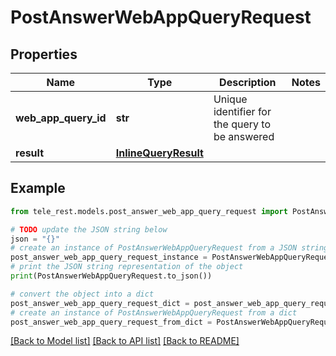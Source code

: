 # PostAnswerWebAppQueryRequest


## Properties

Name | Type | Description | Notes
------------ | ------------- | ------------- | -------------
**web_app_query_id** | **str** | Unique identifier for the query to be answered | 
**result** | [**InlineQueryResult**](InlineQueryResult.md) |  | 

## Example

```python
from tele_rest.models.post_answer_web_app_query_request import PostAnswerWebAppQueryRequest

# TODO update the JSON string below
json = "{}"
# create an instance of PostAnswerWebAppQueryRequest from a JSON string
post_answer_web_app_query_request_instance = PostAnswerWebAppQueryRequest.from_json(json)
# print the JSON string representation of the object
print(PostAnswerWebAppQueryRequest.to_json())

# convert the object into a dict
post_answer_web_app_query_request_dict = post_answer_web_app_query_request_instance.to_dict()
# create an instance of PostAnswerWebAppQueryRequest from a dict
post_answer_web_app_query_request_from_dict = PostAnswerWebAppQueryRequest.from_dict(post_answer_web_app_query_request_dict)
```
[[Back to Model list]](../README.md#documentation-for-models) [[Back to API list]](../README.md#documentation-for-api-endpoints) [[Back to README]](../README.md)


